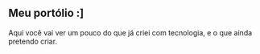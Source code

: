 ## Meu portólio :]

Aqui você vai ver um pouco do que já criei com tecnologia, e o que ainda pretendo criar.

